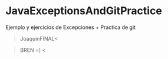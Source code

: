 # JavaExceptionsAndGitPractice
Ejemplo y ejercicios de Excepciones + Practica de git



</Alfredo>











>JoaquinFINAL<


> BREN =) <

